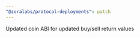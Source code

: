 ```yaml
---
"@zoralabs/protocol-deployments": patch
---
```


Updated coin ABI for updated buy/sell return values
